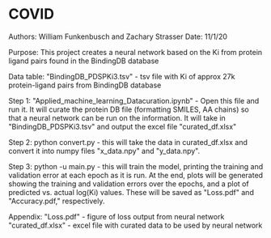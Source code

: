 # COVID

Authors: William Funkenbusch and Zachary Strasser
Date: 11/1/20

Purpose: This project creates a neural network based on the Ki from protein ligand pairs found in the BindingDB database

Data table: "BindingDB_PDSPKi3.tsv" - tsv file with Ki of approx 27k protein-ligand pairs from BindingDB database

Step 1:
"Applied_machine_learning_Datacuration.ipynb" - Open this file and run it. It will curate the protein DB file (formatting SMILES, AA chains) so that a neural network can be run on the information. It will take in "BindingDB_PDSPKi3.tsv" and output the excel file "curated_df.xlsx"

Step 2:
python convert.py - this will take the data in curated_df.xlsx and convert it into numpy files "x_data.npy" and "y_data.npy".

Step 3:
python -u main.py - this will train the model, printing the training and validation error at each epoch as it is run. At the end, plots will be generated showing the training and validation errors over the epochs, and a plot of predicted vs. actual log(Ki) values. These will be saved as "Loss.pdf" and "Accuracy.pdf," respectively.

Appendix:
"Loss.pdf" - figure of loss output from neural network
"curated_df.xlsx" - excel file with curated data to be used by neural network
